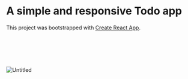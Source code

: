 # A simple and responsive Todo app

This project was bootstrapped with [Create React App](https://github.com/facebook/create-react-app).

</br>
</br>
</br>
</br>

![Untitled](https://github.com/Akshaypmna18/to-do/assets/67232475/0aadcac0-7eb7-4d4e-a12f-d4026843e028)
